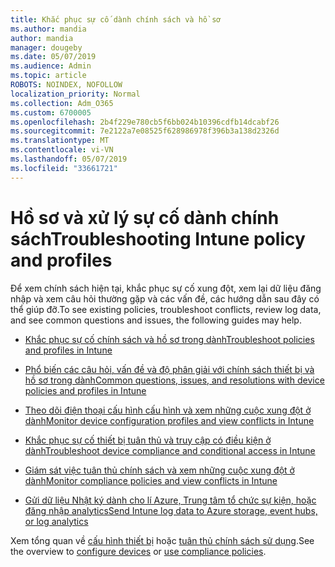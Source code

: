 ```yaml
---
title: Khắc phục sự cố dành chính sách và hồ sơ
ms.author: mandia
author: mandia
manager: dougeby
ms.date: 05/07/2019
ms.audience: Admin
ms.topic: article
ROBOTS: NOINDEX, NOFOLLOW
localization_priority: Normal
ms.collection: Adm_O365
ms.custom: 6700005
ms.openlocfilehash: 2b4f229e780cb5f6bb024b10396cdfb14dcabf26
ms.sourcegitcommit: 7e2122a7e08525f628986978f396b3a138d2326d
ms.translationtype: MT
ms.contentlocale: vi-VN
ms.lasthandoff: 05/07/2019
ms.locfileid: "33661721"
---
```

# <a name="troubleshooting-intune-policy-and-profiles"></a><span data-ttu-id="2159d-102">Hồ sơ và xử lý sự cố dành chính sách</span><span class="sxs-lookup"><span data-stu-id="2159d-102">Troubleshooting Intune policy and profiles</span></span>

<span data-ttu-id="2159d-103">Để xem chính sách hiện tại, khắc phục sự cố xung đột, xem lại dữ liệu đăng nhập và xem câu hỏi thường gặp và các vấn đề, các hướng dẫn sau đây có thể giúp đỡ.</span><span class="sxs-lookup"><span data-stu-id="2159d-103">To see existing policies, troubleshoot conflicts, review log data, and see common questions and issues, the following guides may help.</span></span>

- [<span data-ttu-id="2159d-104">Khắc phục sự cố chính sách và hồ sơ trong dành</span><span class="sxs-lookup"><span data-stu-id="2159d-104">Troubleshoot policies and profiles in Intune</span></span>](https://docs.microsoft.com/intune/troubleshoot-policies-in-microsoft-intune)

- [<span data-ttu-id="2159d-105">Phổ biến các câu hỏi, vấn đề và độ phân giải với chính sách thiết bị và hồ sơ trong dành</span><span class="sxs-lookup"><span data-stu-id="2159d-105">Common questions, issues, and resolutions with device policies and profiles in Intune</span></span>](https://docs.microsoft.com/intune/device-profile-troubleshoot)

- [<span data-ttu-id="2159d-106">Theo dõi điện thoại cấu hình cấu hình và xem những cuộc xung đột ở dành</span><span class="sxs-lookup"><span data-stu-id="2159d-106">Monitor device configuration profiles and view conflicts in Intune</span></span>](https://docs.microsoft.com/intune/device-profile-monitor)

- [<span data-ttu-id="2159d-107">Khắc phục sự cố thiết bị tuân thủ và truy cập có điều kiện ở dành</span><span class="sxs-lookup"><span data-stu-id="2159d-107">Troubleshoot device compliance and conditional access in Intune</span></span>](https://docs.microsoft.com/intune/troubleshoot-conditional-access)

- [<span data-ttu-id="2159d-108">Giám sát việc tuân thủ chính sách và xem những cuộc xung đột ở dành</span><span class="sxs-lookup"><span data-stu-id="2159d-108">Monitor compliance policies and view conflicts in Intune</span></span>](https://docs.microsoft.com/intune/compliance-policy-monitor)

- [<span data-ttu-id="2159d-109">Gửi dữ liệu Nhật ký dành cho lí Azure, Trung tâm tổ chức sự kiện, hoặc đăng nhập analytics</span><span class="sxs-lookup"><span data-stu-id="2159d-109">Send Intune log data to Azure storage, event hubs, or log analytics</span></span>](https://docs.microsoft.com/intune/review-logs-using-azure-monitor)

<span data-ttu-id="2159d-110">Xem tổng quan về [cấu hình thiết bị](https://docs.microsoft.com/intune/device-profiles) hoặc [tuân thủ chính sách sử dụng](https://docs.microsoft.com/intune/device-compliance-get-started).</span><span class="sxs-lookup"><span data-stu-id="2159d-110">See the overview to [configure devices](https://docs.microsoft.com/intune/device-profiles) or [use compliance policies](https://docs.microsoft.com/intune/device-compliance-get-started).</span></span>